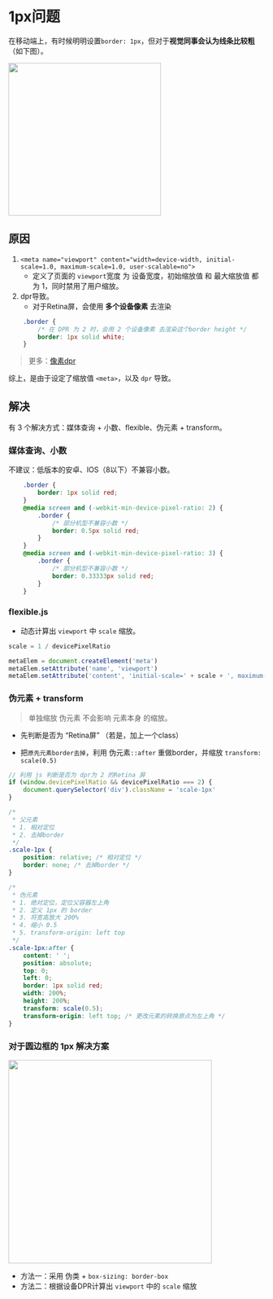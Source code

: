 # 1px问题
在移动端上，有时候明明设置`border: 1px`，但对于**视觉同事会认为线条比较粗** （如下图）。

<img src="https://p6.music.126.net/obj/wo3DlcOGw6DClTvDisK1/5830194970/4778/cbb1/829e/d60110eee1b1caef21725b6dc9927c4e.png" width="300px" />

## 原因
 1. `<meta name="viewport" content="width=device-width, initial-scale=1.0, maximum-scale=1.0, user-scalable=no">`
    - 定义了页面的 `viewport`宽度 为 设备宽度，初始缩放值 和 最大缩放值 都为 1，同时禁用了用户缩放。
 2. dpr导致。
    - 对于Retina屏，会使用 **多个设备像素** 去渲染
```css
    .border {
        /* 在 DPR 为 2 时，会用 2 个设备像素 去渲染这个border height */
        border: 1px solid white;
    }
```
> 更多：[像素dpr](/skill/css/px/#dpr)

综上，是由于设定了缩放值 `<meta>`，以及 `dpr` 导致。

## 解决
有 3 个解决方式：媒体查询 + 小数、flexible、伪元素 + transform。

### 媒体查询、小数
不建议：低版本的安卓、IOS（8以下）不兼容小数。
```css
    .border {
        border: 1px solid red;
    }
    @media screen and (-webkit-min-device-pixel-ratio: 2) {
        .border {
            /* 部分机型不兼容小数 */
            border: 0.5px solid red;
        }
    }
    @media screen and (-webkit-min-device-pixel-ratio: 3) {
        .border {
            /* 部分机型不兼容小数 */
            border: 0.33333px solid red;
        }
    }
```

### flexible.js
- 动态计算出 `viewport` 中 `scale` 缩放。
```js
scale = 1 / devicePixelRatio

metaElem = document.createElement('meta')
metaElem.setAttribute('name', 'viewport')
metaElem.setAttribute('content', 'initial-scale=' + scale + ', maximum-scale=' + scale + ', minimum-scale=' + scale + ', user-scalable=no')
```

### 伪元素 + transform
> 单独缩放 伪元素 不会影响 元素本身 的缩放。

- 先判断是否为 “Retina屏” （若是，加上一个class）

- 把`原先元素border去掉`，利用 伪元素`::after` 重做border，并缩放 `transform: scale(0.5)`
```js
// 利用 js 判断是否为 dpr为 2 的Retina 屏
if (window.devicePixelRatio && devicePixelRatio === 2) {
    document.querySelector('div').className = 'scale-1px'
}
```

```css
/* 
 * 父元素 
 * 1. 相对定位
 * 2. 去掉border
 */
.scale-1px {
    position: relative; /* 相对定位 */
    border: none; /* 去掉border */
}

/* 
 * 伪元素 
 * 1. 绝对定位，定位父容器左上角
 * 2. 定义 1px 的 border
 * 3. 将宽高放大 200%
 * 4. 缩小 0.5
 * 5. transform-origin: left top
 */
.scale-1px:after {
    content: ' ';
    position: absolute;
    top: 0;
    left: 0;
    border: 1px solid red;
    width: 200%;
    height: 200%;
    transform: scale(0.5);
    transform-origin: left top; /* 更改元素的转换原点为左上角 */
}
```

### 对于圆边框的 1px 解决方案
<img src="https://p5.music.126.net/obj/wo3DlcOGw6DClTvDisK1/5838737157/7e50/1d9b/1e6b/f154c570ad248662b4a4e0225d35d942.png" width="400px" />

 - 方法一：采用 伪类 + `box-sizing: border-box`
 - 方法二：根据设备DPR计算出 `viewport` 中的 `scale` 缩放
